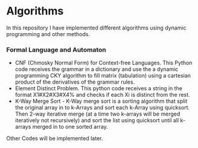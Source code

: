 # Algorithms

In this repository I have implemented different algorithms using dynamic programming and other methods.

### Formal Language and Automaton

+ CNF (Chmosky Normal Form) for Context-free Languages. This Python code receives the grammar in a dictionary and use the a dynamic programming CKY algorithm to fill matrix (tabulation) using a cartesian product of the derivatives of the grammar rules.
+ Element Distinct Problem. This python code receives a string in the format X1#X2#X3#X4% and checks if each Xi is distinct from the rest.
+ K-Way Merge Sort - K-Way merge sort is a sorting algorithm that split the original array in to k-Arrays and sort each k-Array using quicksort. Then 2-way iterative merge (at a time two k-arrays will be merged iteratively not recursively) and sort the list using quicksort until all k-arrays merged in to one sorted array.  
  
Other Codes will be implemented later.
